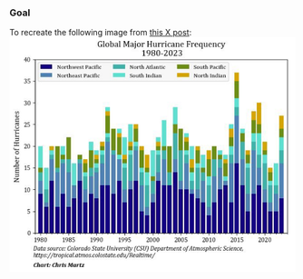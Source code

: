 ### Goal
To recreate the following image from [this X post](https://x.com/ChrisMartzWX/status/1841490645002670151):
![](hurricane-freq-history-og.jpeg)
